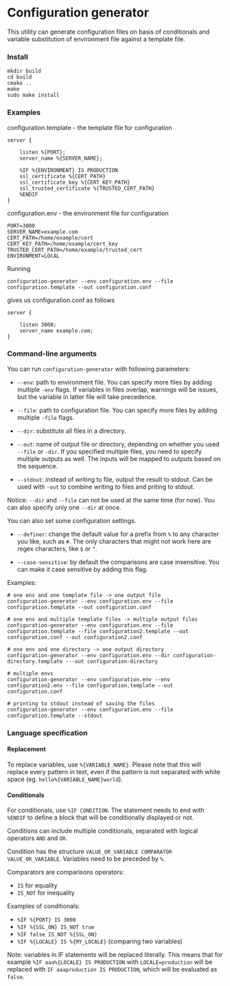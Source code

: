 # Configuration generator

This utility can generate configuration files on basis of conditionals and variable 
substitution of environment file against a template file.

### Install

```
mkdir build
cd build
cmake ..
make
sudo make install
```

### Examples

configuration.template - the template file for configuration
```
server {

    listen %{PORT};
    server_name %{SERVER_NAME};

    %IF %{ENVIRONMENT} IS PRODUCTION
    ssl_certificate %{CERT_PATH}
    ssl_certificate_key %{CERT_KEY_PATH}
    ssl_trusted_certificate %{TRUSTED_CERT_PATH}
    %ENDIF
}
```

configuration.env - the environment file for configuration
```
PORT=3000
SERVER_NAME=example.com
CERT_PATH=/home/example/cert
CERT_KEY_PATH=/home/example/cert_key
TRUSTED_CERT_PATH=/home/example/trusted_cert
ENVIRONMENT=LOCAL
```

Running 
```
configuration-generator --env configuration.env --file configuration.template --out configuration.conf
```

gives us configuration.conf as follows

```
server {

    listen 3000;
    server_name example.com;
}
```

### Command-line arguments

You can run ``configuration-generator`` with following parameters:

* ``--env``: path to environment file. You can specify more files by adding multiple ``-env`` flags. 
If variables in files overlap, warnings will be issues, but the variable in latter file will take precedence.

* ``--file``: path to configuration file. You can specify more files by adding multiple ``-file`` flags.

* ``--dir``: substitute all files in a directory.

* ``--out``: name of output file or directory, depending on whether you used ``--file`` or ``-dir``. 
If you specified multiple files, you need to specify multiple outputs as well. 
The inputs will be mapped to outputs based on the sequence.

* ``--stdout``: instead of writing to file, output the result to stdout. 
Can be used with ``-out`` to combine writing to files and priting to stdout.

Notice: ``--dir`` and ``--file`` can not be used at the same time (for now). 
You can also specify only one ``--dir`` at once.

You can also set some configuration settings.

* ``--definer``: change the default value for a prefix from ``%`` to any character you like, such as ``#``. 
The only characters that might not work here are regex characters, like ``$`` or ``^``.

* ``--case-sensitive``: by default the comparisons are case insensitive. You can make it case sensitive by adding this flag.

Examples:

```
# one env and one template file -> one output file
configuration-generator --env configuration.env --file configuration.template --out configuration.conf

# one env and multiple template files -> multiple output files
configuration-generator --env configuration.env --file configuration.template --file configuration2.template --out configuration.conf --out configuration2.conf

# one env and one directory -> one output directory
configuration-generator --env configuration.env --dir configuration-directory.template ---out configuration-directory

# multiple envs
configuration-generator --env configuration.env --env configuration2.env --file configuration.template --out configuration.conf

# printing to stdout instead of saving the files
configuration-generator --env configuration.env --file configuration.template --stdout
```

### Language specification

#### Replacement

To replace variables, use ``%{VARIABLE_NAME}``. 
Please note that this will replace every pattern in text, even if the pattern is not separated with white space 
(eg. ``hello%{VARIABLE_NAME}world``).

#### Conditionals

For conditionals, use ``%IF CONDITION``. 
The statement needs to end with ``%ENDIF`` to define a block that will be conditionally displayed or not.

Conditions can include multiple conditionals, separated with logical operators ``AND`` and ``OR``.

Condition has the structure ``VALUE_OR_VARIABLE COMPARATOR VALUE_OR_VARIABLE``. Variables need to be preceded by ``%``.

Comparators are comparisons operators:

* ``IS`` for equality
* ``IS_NOT`` for inequality

Examples of conditionals:

* ``%IF %{PORT} IS 3000``
* ``%IF %{SSL_ON} IS_NOT true``
* ``%IF false IS_NOT %{SSL_ON}``
* ``%IF %{LOCALE} IS %{MY_LOCALE}`` (comparing two variables)

Note: variables in IF statements will be replaced literally. 
This means that for example ``%IF aaa%{LOCALE} IS PRODUCTION`` with ``LOCALE=production`` will be replaced with 
``IF aaaproduction IS PRODUCTION``, which will be evaluated as ``false``.
